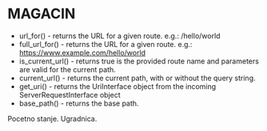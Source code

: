 # MAGACIN

- url_for() - returns the URL for a given route. e.g.: /hello/world
- full_url_for() - returns the URL for a given route. e.g.: https://www.example.com/hello/world
- is_current_url() - returns true is the provided route name and parameters are valid for the current path.
- current_url() - returns the current path, with or without the query string.
- get_uri() - returns the UriInterface object from the incoming ServerRequestInterface object
- base_path() - returns the base path.

Pocetno stanje.
Ugradnica.